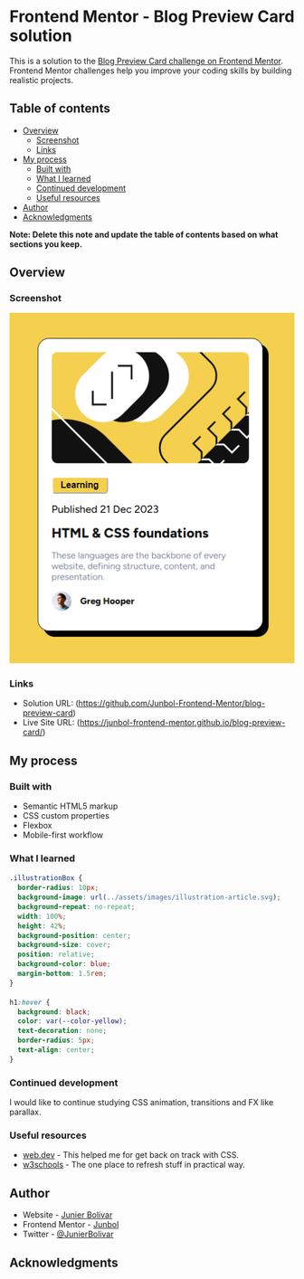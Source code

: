 # Frontend Mentor - Blog Preview Card solution

This is a solution to the [Blog Preview Card challenge on Frontend Mentor](https://www.frontendmentor.io/challenges/qr-code-component-iux_sIO_H). Frontend Mentor challenges help you improve your coding skills by building realistic projects.

## Table of contents

- [Overview](#overview)
  - [Screenshot](#screenshot)
  - [Links](#links)
- [My process](#my-process)
  - [Built with](#built-with)
  - [What I learned](#what-i-learned)
  - [Continued development](#continued-development)
  - [Useful resources](#useful-resources)
- [Author](#author)
- [Acknowledgments](#acknowledgments)

**Note: Delete this note and update the table of contents based on what sections you keep.**

## Overview

### Screenshot

![](./assets/images/screenshot_mobile.png)

### Links

- Solution URL: (https://github.com/Junbol-Frontend-Mentor/blog-preview-card)
- Live Site URL: (https://junbol-frontend-mentor.github.io/blog-preview-card/)

## My process

### Built with

- Semantic HTML5 markup
- CSS custom properties
- Flexbox
- Mobile-first workflow

### What I learned

```css
.illustrationBox {
  border-radius: 10px;
  background-image: url(../assets/images/illustration-article.svg);
  background-repeat: no-repeat;
  width: 100%;
  height: 42%;
  background-position: center;
  background-size: cover;
  position: relative;
  background-color: blue;
  margin-bottom: 1.5rem;
}

h1:hover {
  background: black;
  color: var(--color-yellow);
  text-decoration: none;
  border-radius: 5px;
  text-align: center;
}
```

### Continued development

I would like to continue studying CSS animation, transitions and FX like parallax.

### Useful resources

- [web.dev](https://web.dev/learn/css) - This helped me for get back on track with CSS.
- [w3schools](https://www.w3schools.com/css/default.asp) - The one place to refresh stuff in practical way.

## Author

- Website - [Junier Bolivar](https://www.bolivarcreativedesign.com)
- Frontend Mentor - [Junbol](https://www.frontendmentor.io/profile/Junbol)
- Twitter - [@JunierBolivar](https://www.twitter.com/@JunierBolivar)

## Acknowledgments
